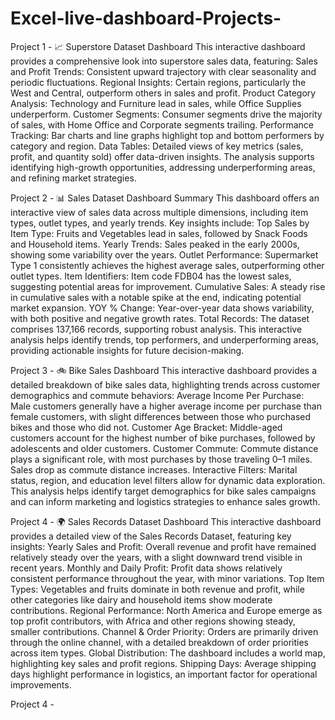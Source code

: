 # Excel-live-dashboard-Projects-
Project 1 - 
📈 Superstore Dataset Dashboard
This interactive dashboard provides a comprehensive look into superstore sales data, featuring:
Sales and Profit Trends: Consistent upward trajectory with clear seasonality and periodic fluctuations.
Regional Insights: Certain regions, particularly the West and Central, outperform others in sales and profit.
Product Category Analysis: Technology and Furniture lead in sales, while Office Supplies underperform.
Customer Segments: Consumer segments drive the majority of sales, with Home Office and Corporate segments trailing.
Performance Tracking: Bar charts and line graphs highlight top and bottom performers by category and region.
Data Tables: Detailed views of key metrics (sales, profit, and quantity sold) offer data-driven insights.
The analysis supports identifying high-growth opportunities, addressing underperforming areas, and refining market strategies.

Project 2 - 
📊 Sales Dataset Dashboard Summary
This dashboard offers an interactive view of sales data across multiple dimensions, including item types, outlet types, and yearly trends. Key insights include:
Top Sales by Item Type: Fruits and Vegetables lead in sales, followed by Snack Foods and Household items.
Yearly Trends: Sales peaked in the early 2000s, showing some variability over the years.
Outlet Performance: Supermarket Type 1 consistently achieves the highest average sales, outperforming other outlet types.
Item Identifiers: Item code FDB04 has the lowest sales, suggesting potential areas for improvement.
Cumulative Sales: A steady rise in cumulative sales with a notable spike at the end, indicating potential market expansion.
YOY % Change: Year-over-year data shows variability, with both positive and negative growth rates.
Total Records: The dataset comprises 137,166 records, supporting robust analysis.
This interactive analysis helps identify trends, top performers, and underperforming areas, providing actionable insights for future decision-making.

Project 3 -
🚲 Bike Sales Dashboard
This interactive dashboard provides a detailed breakdown of bike sales data, highlighting trends across customer demographics and commute behaviors:
Average Income Per Purchase: Male customers generally have a higher average income per purchase than female customers, with slight differences between those who purchased bikes and those who did not.
Customer Age Bracket: Middle-aged customers account for the highest number of bike purchases, followed by adolescents and older customers.
Customer Commute: Commute distance plays a significant role, with most purchases by those traveling 0–1 miles. Sales drop as commute distance increases.
Interactive Filters: Marital status, region, and education level filters allow for dynamic data exploration.
This analysis helps identify target demographics for bike sales campaigns and can inform marketing and logistics strategies to enhance sales growth.



Project 4 - 
🌍 Sales Records Dataset Dashboard
This interactive dashboard provides a detailed view of the Sales Records Dataset, featuring key insights:
Yearly Sales and Profit: Overall revenue and profit have remained relatively steady over the years, with a slight downward trend visible in recent years.
Monthly and Daily Profit: Profit data shows relatively consistent performance throughout the year, with minor variations.
Top Item Types: Vegetables and fruits dominate in both revenue and profit, while other categories like dairy and household items show moderate contributions.
Regional Performance: North America and Europe emerge as top profit contributors, with Africa and other regions showing steady, smaller contributions.
Channel & Order Priority: Orders are primarily driven through the online channel, with a detailed breakdown of order priorities across item types.
Global Distribution: The dashboard includes a world map, highlighting key sales and profit regions.
Shipping Days: Average shipping days highlight performance in logistics, an important factor for operational improvements.

Project 4 - 
